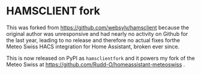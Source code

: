 # HAMSCLIENT fork

This was forked from https://github.com/websylv/hamsclient because
the original author was unresponsive and had nearly no activity on
Github for the last year, leading to no release and therefore no
actual fixes forthe Meteo Swiss HACS integration for Home Assistant,
broken ever since.

This is now released on PyPI as `hamsclientfork` and it powers
my fork of the Meteo Swiss at https://github.com/Rudd-O/homeassistant-meteoswiss .

